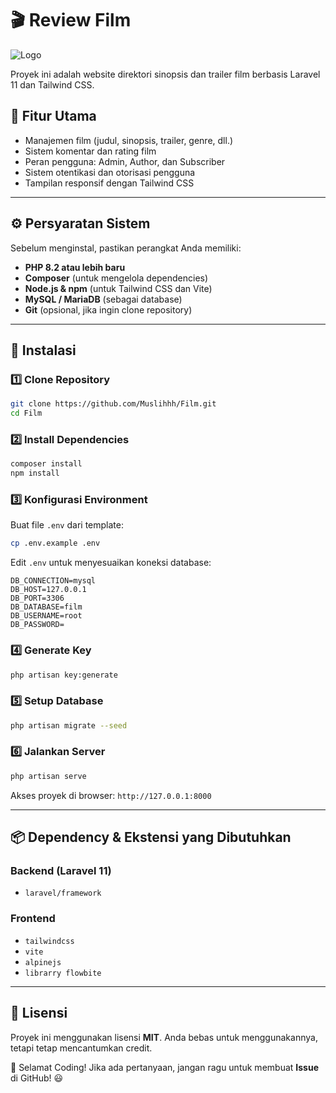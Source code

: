 # 🎬 Review Film
![Logo](images/loginn.png)

Proyek ini adalah website direktori sinopsis dan trailer film berbasis Laravel 11 dan Tailwind CSS.

## 📌 Fitur Utama
- Manajemen film (judul, sinopsis, trailer, genre, dll.)
- Sistem komentar dan rating film
- Peran pengguna: Admin, Author, dan Subscriber
- Sistem otentikasi dan otorisasi pengguna
- Tampilan responsif dengan Tailwind CSS

---

## ⚙️ Persyaratan Sistem
Sebelum menginstal, pastikan perangkat Anda memiliki:

- **PHP 8.2 atau lebih baru**
- **Composer** (untuk mengelola dependencies)
- **Node.js & npm** (untuk Tailwind CSS dan Vite)
- **MySQL / MariaDB** (sebagai database)
- **Git** (opsional, jika ingin clone repository)

---

## 🔧 Instalasi

### 1️⃣ Clone Repository
```sh
git clone https://github.com/Muslihhh/Film.git
cd Film
```

### 2️⃣ Install Dependencies
```sh
composer install
npm install
```

### 3️⃣ Konfigurasi Environment
Buat file `.env` dari template:
```sh
cp .env.example .env
```

Edit `.env` untuk menyesuaikan koneksi database:
```
DB_CONNECTION=mysql
DB_HOST=127.0.0.1
DB_PORT=3306
DB_DATABASE=film
DB_USERNAME=root
DB_PASSWORD=
```

### 4️⃣ Generate Key
```sh
php artisan key:generate
```

### 5️⃣ Setup Database
```sh
php artisan migrate --seed
```

### 6️⃣ Jalankan Server
```sh
php artisan serve
```
Akses proyek di browser: `http://127.0.0.1:8000`

---

## 📦 Dependency & Ekstensi yang Dibutuhkan

### **Backend (Laravel 11)**
- `laravel/framework`


### **Frontend**
- `tailwindcss`
- `vite`
- `alpinejs`
- `librarry flowbite`

---

## 📜 Lisensi
Proyek ini menggunakan lisensi **MIT**. Anda bebas untuk menggunakannya, tetapi tetap mencantumkan credit.

🚀 Selamat Coding! Jika ada pertanyaan, jangan ragu untuk membuat **Issue** di GitHub! 😃

